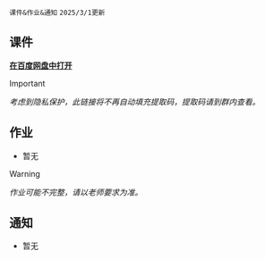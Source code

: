 `课件&作业&通知` `2025/3/1更新`

## 课件
**[在百度网盘中打开](https://pan.baidu.com/s/14VBuFbPU6buK3F1ZHeRzpw)**
> [!IMPORTANT]
> *考虑到隐私保护，此链接将不再自动填充提取码，提取码请到群内查看。*

## 作业
- 暂无

> [!WARNING]
> *作业可能不完整，请以老师要求为准。*

## 通知
- 暂无
